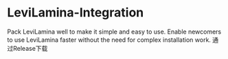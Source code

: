 # LeviLamina-Integration
Pack LeviLamina well to make it simple and easy to use. Enable newcomers to use LeviLamina faster without the need for complex installation work.
通过Release下载
